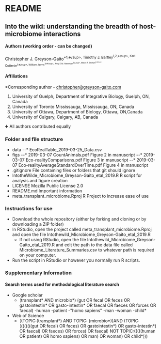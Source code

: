 # README

## Into the wild: understanding the breadth of host-microbiome interactions


#### Authors (working order - can be changed)

Christopher J. Greyson-Gaito<sup>*1,:heavy_plus_sign:/sup>, Timothy J. Bartley<sup>1,2,:heavy_plus_sign:/sup>, Karl Cottenie<sup>1,:heavy_plus_sign:/sup>, William Jarvis<sup>3,:heavy_plus_sign:/sup>, Amy E.M. Newman<sup>1,:heavy_plus_sign:/sup>, Mason R. Stothart<sup>4,:heavy_plus_sign:/sup>

#### Affiliations

*Corresponding author - christopher@greyson-gaito.com

1. University of Guelph, Department of Integrative Biology, Guelph, ON, Canada
2. University of Toronto Mississauga, Mississauga, ON, Canada
3. University of Ottawa, Department of Biology, Ottawa, ON,Canada
4. University of Calgary, Calgary, AB, Canada

:heavy_plus_sign: All authors contributed equally

### Folder and file structure
* data
--* EcoRealTable_2019-03-25_Data.csv
* figs
--* 2019-03-07 CountAnimals.pdf	Figure 2 in manuscript
--* 2019-03-07 Eco-realityComparisons.pdf  Figure 3 in manuscript
--* 2019-03-07 Eco-realityAverageStandardOverTime.pdf  Figure 4 in manuscript
* .gitignore  File containing files or folders that git should ignore
* IntotheWilde_Microbiome_Greyson-Gaito_etal_2019.R  R script for analysis and figure creation
* LICENSE  Mozilla Public License 2.0
* README.md  Important information
* meta_transplant_microbiome.Rproj  R Project to increase ease of use



### Instructions for use
* Download the whole repository (either by forking and cloning or by downloading a ZIP folder)
* In RStudio, open the project called meta_transplant_microbiome.Rproj and open the file Intothewild_Microbiome_Greyson-Gaito_etal_2019.R
	* If not using RStudio, open the file Intothewild_Microbiome_Greyson-Gaito_etal_2019.R and edit the path to the data file called Microbiome_Literature_Summaries.csv to whatever path is required on your computer.
* Run the script in RStudio or however you normally run R scripts.

### Supplementary Information

#### Search terms used for methodological literature search

* Google scholar
	* (transplant* AND microbio*) (gut OR fecal OR feces OR gastointestin* OR gasto-intestin* OR faecal OR faeces OR forces OR faecal) -human -patient -"homo sapiens" -man -woman -child*
* Web of Science
	* ((TOPIC:(transplant*) AND TOPIC: (microbio*))AND (TOPIC: ((((((((gut OR fecal) OR feces) OR gastointestin*) OR gasto-intestin*) OR faecal) OR faeces) OR forces) OR faecal) NOT TOPIC:(((((human OR patient) OR homo sapiens) OR man) OR woman) OR child*)))

